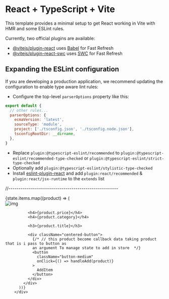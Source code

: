 # React + TypeScript + Vite

This template provides a minimal setup to get React working in Vite with HMR and some ESLint rules.

Currently, two official plugins are available:

- [@vitejs/plugin-react](https://github.com/vitejs/vite-plugin-react/blob/main/packages/plugin-react/README.md) uses [Babel](https://babeljs.io/) for Fast Refresh
- [@vitejs/plugin-react-swc](https://github.com/vitejs/vite-plugin-react-swc) uses [SWC](https://swc.rs/) for Fast Refresh

## Expanding the ESLint configuration

If you are developing a production application, we recommend updating the configuration to enable type aware lint rules:

- Configure the top-level `parserOptions` property like this:

```js
export default {
  // other rules...
  parserOptions: {
    ecmaVersion: 'latest',
    sourceType: 'module',
    project: ['./tsconfig.json', './tsconfig.node.json'],
    tsconfigRootDir: __dirname,
  },
}
```

- Replace `plugin:@typescript-eslint/recommended` to `plugin:@typescript-eslint/recommended-type-checked` or `plugin:@typescript-eslint/strict-type-checked`
- Optionally add `plugin:@typescript-eslint/stylistic-type-checked`
- Install [eslint-plugin-react](https://github.com/jsx-eslint/eslint-plugin-react) and add `plugin:react/recommended` & `plugin:react/jsx-runtime` to the `extends` list






//------------------------------------------------------


<div className="card">
          {state.items.map((product) => (
            <div key={product.id}>
              <img src={product.image} alt="img" />

              <h4>{product.price}</h4>
              <h4>{product.category}</h4>

              <h3>{product.title}</h3>
              
              <div className="centered-button">
                {/* // this product become callback data taking product that is i pass to button as 
                an argument To manage state to add in store  */}
                <button
                  className="button-medium"
                  onClick={() => handleAdd(product)}
                >
                  AddItem
                </button>
              </div>
            </div>
          ))}
        </div>

